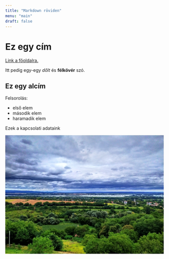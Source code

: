 ```yaml
---
title: "Markdown röviden"
menu: "main"
draft: false
---
```


# Ez egy cím

[Link a főoldalra.](/)

Itt pedig egy-egy *dőlt* és **félkövér** szó.

## Ez egy alcím

Felsorolás:

* első elem
* második elem
* haramadik elem

Ezek a kapcsolati adataink

![Egy cuki cica](/kisbalaton.jpg)
